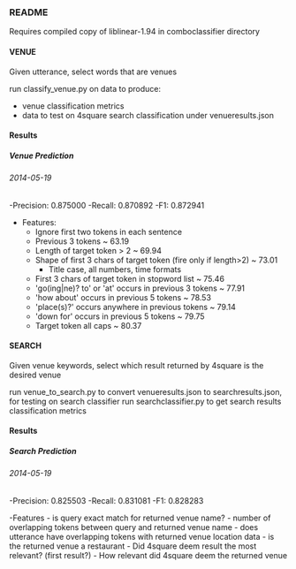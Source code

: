 ### README


Requires compiled copy of liblinear-1.94 in comboclassifier directory

#### VENUE
Given utterance, select words that are venues

run classify_venue.py on data to produce:
- venue classification metrics
- data to test on 4square search classification under venueresults.json


#### Results
#####  Venue Prediction
###### 2014-05-19
-Precision: 0.875000
-Recall: 0.870892
-F1: 0.872941

- Features:
	- Ignore first two tokens in each sentence 
	- Previous 3 tokens ~ 63.19
	- Length of target token > 2 ~ 69.94
	- Shape of first 3 chars of target token (fire only if length>2) ~ 73.01
		- Title case, all numbers, time formats
	- First 3 chars of target token in stopword list ~ 75.46
	- 'go(ing|ne)? to' or 'at' occurs in previous 3 tokens ~ 77.91
	- 'how about' occurs in previous 5 tokens ~ 78.53
	- 'place(s)?' occurs anywhere in previous tokens ~ 79.14
	- 'down for' occurs in previous 5 tokens ~ 79.75
	- Target token all caps ~ 80.37



#### SEARCH 
Given venue keywords, select which result returned by 4square is the desired venue

run venue_to_search.py to convert venueresults.json to searchresults.json, for testing on search classifier
run searchclassifier.py to get search results classification metrics

#### Results
#####  Search Prediction
###### 2014-05-19
-Precision: 0.825503
-Recall: 0.831081
-F1: 0.828283

-Features
	- is query exact match for returned venue name?
	- number of overlapping tokens between query and returned venue name
	- does utterance have overlapping tokens with returned venue location data
	- is the returned venue a restaurant
	- Did 4square deem result the most relevant? (first result?)
	- How relevant did 4square deem the returned venue
	